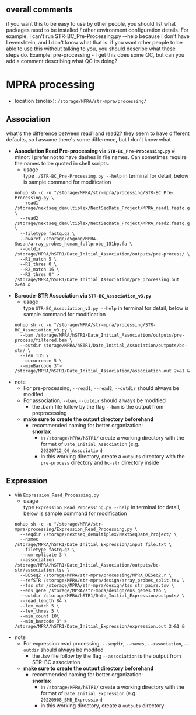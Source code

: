 ## overall comments
if you want this to be easy to use by other people, you should list what packages need to be installed /
other environment configuration details. For example, I can't run STR-BC_Pre-Processing.py --help 
because I don't have Levenshtein, and I don't know what that is.
if you want other people to be able to use this without talking to you, you should describe what
these steps do. Example: pre-processing - I get this does some QC, but can you add a comment
describing what QC its doing?

# MPRA processing 
- location (snolax): `/storage/MPRA/str-mpra/processing/`

## Association

what's the difference between read1 and read2? they seem to have different defaults, so I assume
there's some difference, but I don't know what

- __Association Read Pre-processing via `STR-BC_Pre-Processing.py`__ # minor: I prefer not to have dashes in file names. Can sometimes require the names to be quoted in shell scripts.
    - usage \
      type `./STR-BC_Pre-Processing.py --help` in terminal for detail, below is sample command for modification
    ```shell
    nohup sh -c -u "/storage/MPRA/str-mpra/processing/STR-BC_Pre-Processing.py \
      --read1 /storage/nextseq_demultiplex/NextSeqDate_Project/MPRA_read1.fastq.gz \
      --read2 /storage/nextseq_demultiplex/NextSeqDate_Project/MPRA_read2.fastq.gz \
      --filetype fastq.gz \
      --bwaref /storage/q5gong/MPRA-Susan/array_probes_human_fullprobe_151bp.fa \
      --outdir /storage/MPRA/hSTR1/Date_Initial_Association/outputs/pre-process/ \
      --R1_match 5 \
      --R1_thres 0 \
      --R2_match 16 \
      --R2_thres 0" > /storage/MPRA/hSTR1/Date_Initial_Association/pre_processing.out 2>&1 &
    ```
- __Barcode-STR Association via `STR-BC_Association_v3.py`__
    - usage \
      type `STR-BC_Association_v3.py --help` in terminal for detail, below is sample command for modification
    ```shell
    nohup sh -c -u "/storage/MPRA/str-mpra/processing/STR-BC_Association_v3.py \
      --bam /storage/MPRA/hSTR1/Date_Initial_Association/outputs/pre-process/filtered.bam \
      --outdir storage/MPRA/hSTR1/Date_Initial_Association/outputs/bc-str/ \
      --len 135 \
      --occurrence 5 \
      --minBarcode 3"> /storage/MPRA/hSTR1/Date_Initial_Association/association.out 2>&1 &
    ```
- note 
    - For pre-processing, `--read1`, `--read2`, `--outdir` should always be modifed
    - For association, `--bam`, `--outdir` should always be modified 
        - the .bam file follow by the flag `--bam` is the output from preprocessing 
    - __make sure to create the output directory beforehand__
        - recommended naming for better organization: \
          __snorlax__
          - in `/storage/MPRA/hSTR1/` create a working directory with the format of `Date_Initial_Association` (e.g. `20220712_QG_Association`)
          - in this working directory, create a `outputs` directory with the `pre-process` directory and `bc-str` directory inside

## Expression 
- via `Expression_Read_Processing.py`
    - usage \
      type `Expression_Read_Processing.py --help` in terminal for detail, below is sample command for modification
    ```shell
    nohup sh -c -u "/storage/MPRA/str-mpra/processing/Expression_Read_Processing.py \
      --seqdir /storage/nextseq_demultiplex/NextSeqDate_Project/ \
      --names /storage/MPRA/hSTR1/Date_Initial_Expression/input_file.txt \
      --filetype fastq.gz \
      --numreplicate 3 \
      --association /storage/MPRA/hSTR1/Date_Initial_Association/outputs/bc-str/association.tsv \
      --DESeq2 /storage/MPRA/str-mpra/processing/MPRA_DESeq2.r \
      --refSTR /storage/MPRA/str-mpra/design/array_probes_split.tsv \
      --tss_str /storage/MPRA/str-mpra/design/tss_str_pairs.tsv \
      --ens_gene /storage/MPRA/str-mpra/design/ens_genes.tab \
      --outdir /storage/MPRA/hSTR1/Date_Initial_Expression/outputs/ \
      --read_length 84 \
      --lev_match 5 \
      --lev_thres 5 \
      --min_count 10\
      --min_barcode 3" > /storage/MPRA/hSTR1/Date_Initial_Expression/expression.out 2>&1 &
    ```
- note 
    - For expression read processing, `--seqdir`, `--names`, `--association`, `--outdir` should always be modifed
        - the .tsv file follow by the flag `--association` is the output from STR-BC association 
    - __make sure to create the output directory beforehand__
        - recommended naming for better organization: \
          __snorlax__
          - in `/storage/MPRA/hSTR1/` create a working directory with the format of `Date_Initial_Expression` (e.g. `20220908_SMB_Expression`)
          - in this working directory, create a `outputs` directory
